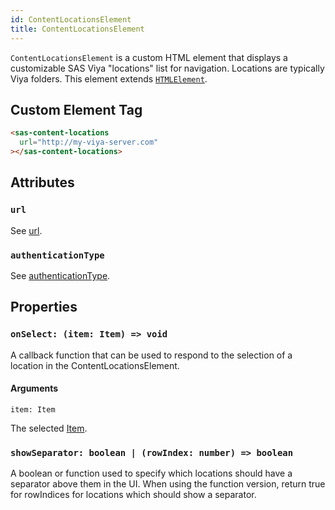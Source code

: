 ```yaml
---
id: ContentLocationsElement
title: ContentLocationsElement
---
```


`ContentLocationsElement` is a custom HTML element that displays a customizable SAS Viya "locations" list for navigation. Locations are typically Viya folders. This element extends <a target="_blank" href="https://developer.mozilla.org/en-US/docs/Web/API/HTMLElement">`HTMLElement`</a>.

## Custom Element Tag

```html
<sas-content-locations
  url="http://my-viya-server.com"
></sas-content-locations>
```

## Attributes

### `url`

See [url](LogonWrapperProps.md#url).

### `authenticationType`

See [authenticationType](LogonWrapperProps.md#authenticationType).

## Properties

### `onSelect: (item: Item) => void`

A callback function that can be used to respond to the selection of a location in the ContentLocationsElement.

#### Arguments

`item: Item`

The selected [Item](Item.md).

### `showSeparator: boolean | (rowIndex: number) => boolean`

A boolean or function used to specify which locations should have a separator above them in the UI. When using the function version, return true for rowIndices for locations which should show a separator.